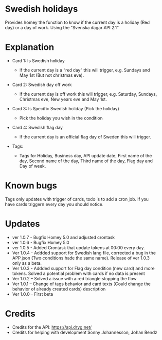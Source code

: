 # Swedish holidays
Provides homey the function to know if the current day is a holiday (Red day) or a day of work. Using the ”Svenska dagar API 2.1”

# Explanation
- Card 1: Is Swedish holiday
  - If the current day is a “red day” this will trigger, e.g. Sundays and May 1st (But not christmas eve).
- Card 2: Swedish day off work
  - If the current day is off work this will trigger, e.g. Saturday, Sundays, Christmas eve, New years eve and May 1st.
- Card 3: Is Specific Swedish holiday (Pick the holiday)
  - Pick the holiday you wish in the condition
- Card 4: Swedish flag day
  - If the current day is an official flag day of Sweden this will trigger.

- Tags:
  - Tags for Holiday, Business day, API update date, First name of the day, Second name of the day, Third name of the day, Flag day and Day of week.

# Known bugs
Tags only updates with trigger of cards, todo is to add a cron job. If you have cards triggern every day you should notice.

# Updates
- ver 1.0.7 - Bugfix Homey 5.0 and adjusted crontask
- ver 1.0.6 - Bugfix Homey 5.0
- ver 1.0.5 - Added Crontask that update tokens at 00:00 every day.
- Ver 1.0.4 - Addded support for Swedish lang file, corrected a bug in the APP.json (Two conditions hade the same name). Release of ver 1.0.3 only as a beta. 
- Ver 1.0.3 - Addded support for Flag day condition (new card) and more tokens. Solved a potential problem with cards if no data is present
- Ver 1.0.2 – Solved a issue with a red triangle stopping the flow
- Ver 1.0.1 – Change of tags behavior and card texts (Could change the behavior of already created cards) description
- Ver 1.0.0 – First beta

# Credits
- Credits for the API: https://api.dryg.net/
- Credits for helping with development Sonny Johannesson, Johan Bendz
